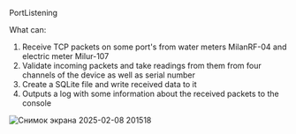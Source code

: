 PortListening

What can:
1) Receive TCP packets on some port's from water meters MilanRF-04 and electric meter Milur-107
2) Validate incoming packets and take readings from them from four channels of the device as well as serial number
3) Create a SQLite file and write received data to it
4) Outputs a log with some information about the received packets to the console

![Снимок экрана 2025-02-08 201518](https://github.com/user-attachments/assets/d3102017-936b-4c7a-8398-a48c06d45100)


